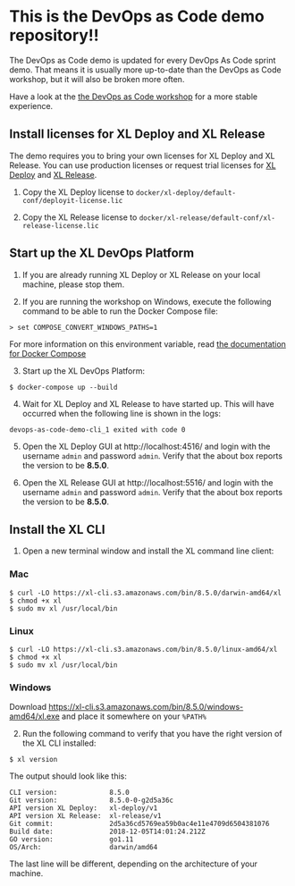 # This is the DevOps as Code demo repository!!

 The DevOps as Code demo is updated for every DevOps As Code sprint demo. That means it is usually more up-to-date than the DevOps as Code workshop, but it will also be broken more often.

Have a look at the [the DevOps as Code workshop](https://github.com/xebialabs/devops-as-code-workshop) for a more stable experience.


## Install licenses for XL Deploy and XL Release

The demo requires you to bring your own licenses for XL Deploy and XL Release. You can use production licenses or request trial licenses for [XL Deploy](https://xebialabs.com/products/xl-deploy/trial/) and  [XL Release](https://xebialabs.com/products/xl-release/trial/).

1) Copy the XL Deploy license to `docker/xl-deploy/default-conf/deployit-license.lic`

2) Copy the XL Release license to `docker/xl-release/default-conf/xl-release-license.lic`

## Start up the XL DevOps Platform

1) If you are already running XL Deploy or XL Release on your local machine, please stop them.

2) If you are running the workshop on Windows, execute the following command to be able to run the Docker Compose file:

```
> set COMPOSE_CONVERT_WINDOWS_PATHS=1
```

For more information on this environment variable, read [the documentation for Docker Compose](https://docs.docker.com/compose/reference/envvars/#compose_convert_windows_paths)

3) Start up the XL DevOps Platform:

```
$ docker-compose up --build
```

4) Wait for XL Deploy and XL Release to have started up. This will have occurred when the following line is shown in the logs:
```
devops-as-code-demo-cli_1 exited with code 0
```

5) Open the XL Deploy GUI at http://localhost:4516/ and login with the username `admin` and password `admin`. Verify that the about box reports the version to be **8.5.0**.

6) Open the XL Release GUI at http://localhost:5516/ and login with the username `admin` and password `admin`. Verify that the about box reports the version to be **8.5.0**.

## Install the XL CLI

1) Open a new terminal window and install the XL command line client:

### Mac
```
$ curl -LO https://xl-cli.s3.amazonaws.com/bin/8.5.0/darwin-amd64/xl
$ chmod +x xl
$ sudo mv xl /usr/local/bin
```

### Linux
```
$ curl -LO https://xl-cli.s3.amazonaws.com/bin/8.5.0/linux-amd64/xl
$ chmod +x xl
$ sudo mv xl /usr/local/bin
```

### Windows
Download https://xl-cli.s3.amazonaws.com/bin/8.5.0/windows-amd64/xl.exe
and place it somewhere on your `%PATH%`

2) Run the following command to verify that you have the right version of the XL CLI installed:

```
$ xl version
```

The output should look like this:
```
CLI version:             8.5.0
Git version:             8.5.0-0-g2d5a36c
API version XL Deploy:   xl-deploy/v1
API version XL Release:  xl-release/v1
Git commit:              2d5a36cd5769ea59b0ac4e11e4709d6504381076
Build date:              2018-12-05T14:01:24.212Z
GO version:              go1.11
OS/Arch:                 darwin/amd64
```

The last line will be different, depending on the architecture of your machine.
